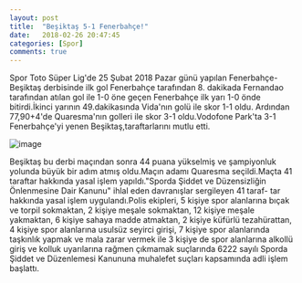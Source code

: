 ```yaml
---
layout: post
title:  "Beşiktaş 5-1 Fenerbahçe!"
date:   2018-02-26 20:47:45
categories: [Spor]
comments: true
---
```

Spor Toto Süper Lig'de 25 Şubat 2018 Pazar günü yapılan Fenerbahçe-Beşiktaş derbisinde ilk gol Fenerbahçe tarafından 8. dakikada Fernandao
tarafından atılan gol ile 1-0 öne geçen Fenerbahçe ilk yarı 1-0 önde bitirdi.İkinci yarının 49.dakikasında Vida'nın golü ile skor 1-1 oldu.
Ardından 77,90+4'de Quaresma'nın golleri ile skor 3-1 oldu.Vodofone Park'ta 3-1 Fenerbahçe'yi yenen Beşiktaş,taraftarlarını mutlu etti.

![image](https://www.google.com.tr/url?sa=i&rct=j&q=&esrc=s&source=images&cd=&cad=rja&uact=8&ved=2ahUKEwiU2rbFk8TZAhXNCewKHaSTAOEQjRx6BAgAEAY&url=http%3A%2F%2F)

Beşiktaş bu derbi maçından sonra 44 puana yükselmiş ve şampiyonluk yolunda büyük bir adım atmış oldu.Maçın adamı Quaresma seçildi.Maçta 41
taraftar hakkında yasal işlem yapıldı."Sporda Şiddet ve Düzensizliğin Önlenmesine Dair Kanunu" ihlal eden davranışlar sergileyen 41 taraf-
tar hakkında yasal işlem uygulandı.Polis ekipleri, 5 kişiye spor alanlarına bıçak ve torpil sokmaktan, 2 kişiye meşale sokmaktan, 12 kişiye
meşale yakmaktan, 6 kişiye sahaya madde atmaktan, 2 kişiye küfürlü tezahürattan, 4 kişiye spor alanlarına usulsüz seyirci girişi, 7 kişiye
spor alanlarında taşkınlık yapmak ve mala zarar vermek ile 3 kişiye de spor alanlarına alkollü giriş ve kolluk uyarılarına rağmen çıkmamak
suçlarında 6222 sayılı Sporda Şiddet ve Düzenlemesi Kanununa muhalefet suçları kapsamında adli işlem başlattı.
